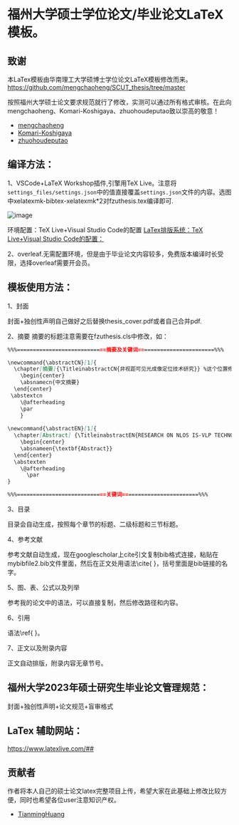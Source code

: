 # 福州大学硕士学位论文/毕业论文LaTeX模板。

## 致谢
本LaTex模板由华南理工大学硕博士学位论文LaTeX模板修改而来。<https://github.com/mengchaoheng/SCUT_thesis/tree/master>

按照福州大学硕士论文要求规范就行了修改，实测可以通过所有格式审核。在此向mengchaoheng、Komari-Koshigaya、zhuohoudeputao致以崇高的敬意！
  * [mengchaoheng](https://github.com/mengchaoheng)
  * [Komari-Koshigaya](https://github.com/Komari-Koshigaya)
  * [zhuohoudeputao](https://github.com/zhuohoudeputao)

## 编译方法：
1、VSCode+LaTeX Workshop插件,引擎用TeX Live。注意将`settings_files/settings.json`中的值直接覆盖`settings.json`文件的内容。选图中xelatexmk-bibtex-xelatexmk*2对fzuthesis.tex编译即可.

![image](https://github.com/HuangTM23/FZU_Thesis/assets/150235790/031d202f-2c08-45ec-abc2-7df6c754e6d8)

环境配置：TeX Live+Visual Studio Code的配置
[LaTex排版系统：TeX Live+Visual Studio Code的配置：](https://zhuanlan.zhihu.com/p/491581833)

2、overleaf.无需配置环境，但是由于毕业论文内容较多，免费版本编译时长受限，选择overleaf需要开会员。

## 模板使用方法：

1、封面

封面+独创性声明自己做好之后替换thesis_cover.pdf或者自己合并pdf.

2、摘要
摘要的标题注意需要在fzuthesis.cls中修改，如：
<!-- markdownlint-disable MD031 -->
```markdown
%%%============================摘要及关键词========================%%%

\newcommand{\abstractCN}[1]{
  \chapter[摘要]{\TitleinabstractCN{非视距可见光成像定位技术研究}} %这个位置修改摘要处的论文题目
    \begin{center}
    \absnamecn{中文摘要}
  \end{center}
 \abstextcn
    \@afterheading
    \par
    }
    
\newcommand{\abstractEN}[1]{
  \chapter[Abstract] {\TitleinabstractEN{RESEARCH ON NLOS IS-VLP TECHNOLOGY}} %这个位置修改摘要处的论文题目
    \begin{center}
    \absnameen{\textbf{Abstract}} 
  \end{center} 
  \abstexten
    \@afterheading
      \par
}

%%%============================关键词========================%%%
```
<!-- markdownlint-enable MD031 -->


3、目录

目录会自动生成，按照每个章节的标题、二级标题和三节标题。

4、参考文献

参考文献自动生成，现在googlescholar上cite引文复制bib格式连接，粘贴在mybibfile2.bib文件里面，然后在正文处用语法\cite{ }，括号里面是bib链接的名字。

5、图、表、公式以及列举

参考我的论文中的语法，可以直接复制，然后修改路径和内容。

6、引用

语法\ref{ }。

7、正文以及附录内容

正文自动排版，附录内容无章节号。

## 福州大学2023年硕士研究生毕业论文管理规范：
封面+独创性声明+论文规范+盲审格式

## LaTex 辅助网站：
<https://www.latexlive.com/##>
## 贡献者
作者将本人自己的硕士论文latex完整项目上传，希望大家在此基础上修改比较方便，同时也希望各位user注意知识产权。
  * [TianmingHuang](https://github.com/HuangTM23)
